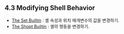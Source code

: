 ## 4.3 Modifying Shell Behavior
- [The Set Builtin](chapter_4_3_1.html) : 셸 속성과 위치 매개변수의 값을 변경하기.
- [The Shopt Builtin](chapter_4_3_2.html) : 셸의 행동을 변경하기.
